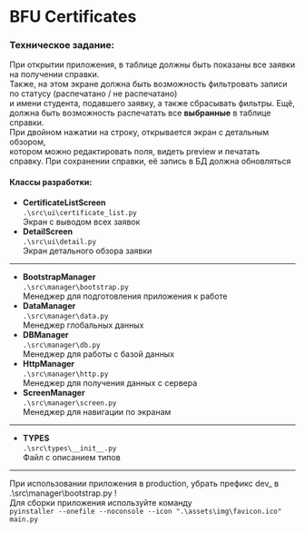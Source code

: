 # BFU Certificates

### Техническое задание:
При открытии приложения, в таблице должны быть показаны все заявки на получении справки.<br>
Также, на этом экране должна быть возможность фильтровать записи по статусу (распечатано / не распечатано)<br> 
и имени студента, подавшего заявку, а также сбрасывать фильтры.
Ещё, должна быть возможность распечатать все **выбранные** в таблице справки.<br>
При двойном нажатии на строку, открывается экран с детальным обзором,<br>
 котором можно редактировать поля, видеть preview и печатать справку.
При сохранении справки, её запись в БД должна обновляться


#### Классы разработки:
* **CertificateListScreen** <br> 
```.\src\ui\certificate_list.py``` <br>
Экран с выводом всех заявок
* **DetailScreen** <br> 
```.\src\ui\detail.py``` <br>
Экран детального обзора заявки
---
* **BootstrapManager** <br> 
```.\src\manager\bootstrap.py``` <br>
Менеджер для подготовления приложения к работе
* **DataManager** <br> 
```.\src\manager\data.py``` <br>
Менеджер глобальных данных
* **DBManager** <br> 
```.\src\manager\db.py``` <br>
Менеджер для работы с базой данных
* **HttpManager** <br> 
```.\src\manager\http.py``` <br>
Менеджер для получения данных с сервера
* **ScreenManager** <br> 
```.\src\manager\screen.py``` <br>
Менеджер для навигации по экранам
---
* **TYPES** <br> 
```.\src\types\__init__.py``` <br>
Файл с описанием типов 

---
При использовании приложения в production, убрать префикс dev_ в .\src\manager\bootstrap.py !
<br>
Для сборки приложения используйте команду<br>
```pyinstaller --onefile --noconsole --icon ".\assets\img\favicon.ico" main.py```
